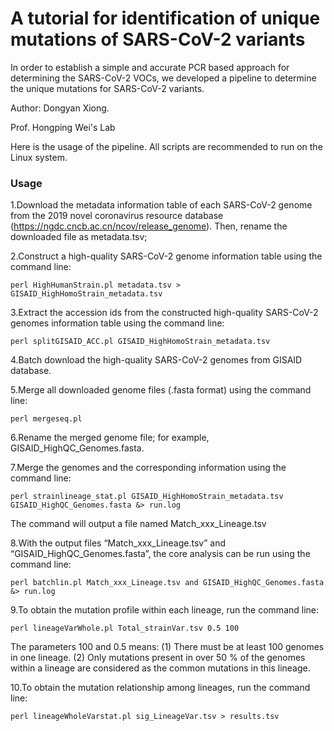 # A tutorial for identification of unique mutations of SARS-CoV-2 variants
In order to establish a simple and accurate PCR based approach for determining the SARS-CoV-2 VOCs, we developed a pipeline to determine the unique mutations for SARS-CoV-2 variants.

Author: Dongyan Xiong.

Prof. Hongping Wei's Lab

Here is the usage of the pipeline. All scripts are recommended to run on the Linux system.

### Usage
1.Download the metadata information table of each SARS-CoV-2 genome from the 2019 novel coronavirus resource database (https://ngdc.cncb.ac.cn/ncov/release_genome). Then, rename the downloaded file as metadata.tsv;

2.Construct a high-quality SARS-CoV-2 genome information table using the command line:
```
perl HighHumanStrain.pl metadata.tsv > GISAID_HighHomoStrain_metadata.tsv
```

3.Extract the accession ids from the constructed high-quality SARS-CoV-2 genomes information table using the command line: 
```
perl splitGISAID_ACC.pl GISAID_HighHomoStrain_metadata.tsv
```

4.Batch download the high-quality SARS-CoV-2 genomes from GISAID database.

5.Merge all downloaded genome files (.fasta format) using the command line:
```
perl mergeseq.pl
```

6.Rename the merged genome file; for example, GISAID_HighQC_Genomes.fasta.

7.Merge the genomes and the corresponding information using the command line:
```
perl strainlineage_stat.pl GISAID_HighHomoStrain_metadata.tsv GISAID_HighQC_Genomes.fasta &> run.log
```
The command will output a file named Match_xxx_Lineage.tsv

8.With the output files “Match_xxx_Lineage.tsv” and “GISAID_HighQC_Genomes.fasta”, the core analysis can be run using the command line:
```
perl batchlin.pl Match_xxx_Lineage.tsv and GISAID_HighQC_Genomes.fasta &> run.log
```

9.To obtain the mutation profile within each lineage, run the command line:
```
perl lineageVarWhole.pl Total_strainVar.tsv 0.5 100
```
The parameters 100 and 0.5 means: (1) There must be at least 100 genomes in one lineage. (2) Only mutations present in over 50 % of the genomes within a lineage are considered as the common mutations in this lineage.

10.To obtain the mutation relationship among lineages, run the command line:
```
perl lineageWholeVarstat.pl sig_LineageVar.tsv > results.tsv
```
